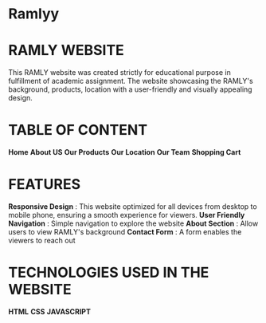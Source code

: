 # Ramlyy

# RAMLY WEBSITE
This RAMLY website was created strictly for educational purpose in fulfillment of academic assignment. The website showcasing the RAMLY's background, products, location with a user-friendly and visually appealing design.

# TABLE OF CONTENT
**Home**
**About US**
**Our Products**
**Our Location**
**Our Team**
**Shopping Cart**

# FEATURES
**Responsive Design** : This website optimized for all devices from desktop to mobile phone, ensuring a smooth experience for viewers.
**User Friendly Navigation** : Simple navigation to explore the website
**About Section** : Allow users to view RAMLY's background
**Contact Form** : A form enables the viewers to reach out

# TECHNOLOGIES USED IN THE WEBSITE
**HTML**
**CSS**
**JAVASCRIPT**
